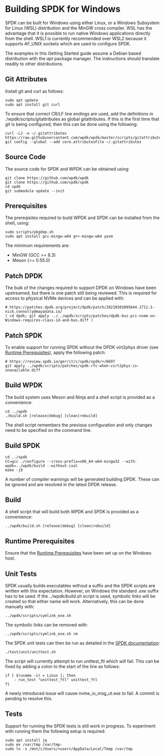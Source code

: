 # Building SPDK for Windows

SPDK can be built for Windows using either Linux, or a Windows Subsystem for Linux (WSL) distribution and the MinGW cross compiler.
WSL has the advantage that it is possible to run native Windows applications directly from the shell.
WSL1 is currently recommended over WSL2 because it supports AF_UNIX sockets which are used to configure SPDK.

The examples in this Getting Started guide assume a Debian based distribution with the *apt* package manager. The instructions should translate readily to other distributions.

<a id="git"></a>
## Git Attributes

Install git and curl as follows:
~~~{.sh}
sudo apt update
sudo apt install git curl
~~~

To ensure that correct CR/LF line endings are used, add the definitions in
./wpdk/scripts/gitattributes as global gitattributes. If this is the first time that
git is being configured, then this can be done using the following:

~~~{.sh}
curl -LJ -o ~/.gitattributes https://raw.githubusercontent.com/wpdk/wpdk/master/scripts/gitattributes
git config --global --add core.attributesFile ~/.gitattributes
~~~

<a id="source"></a>
## Source Code

The source code for SPDK and WPDK can be obtained using:

~~~{.sh}
git clone https://github.com/wpdk/wpdk
git clone https://github.com/spdk/spdk
cd spdk
git submodule update --init
~~~

<a id="prerequisites"></a>
## Prerequisites

The prereqisites required to build WPDK and SPDK can be installed from
the shell, using:

~~~{.sh}
sudo scripts/pkgdep.sh
sudo apt install gcc-mingw-w64 g++-mingw-w64 yasm
~~~
The minimum requirements are:

* MinGW (GCC >= 8.3)
* Meson (>= 0.55.0)

<a id="patchdpdk"></a>
## Patch DPDK

The bulk of the changes required to support DPDK on Windows have been upstreamed,
but there is one patch still being reviewed. This is required for access to physical NVMe devices and can be applied with:

~~~{.sh}
# https://patches.dpdk.org/project/dpdk/patch/20210301095644.1711-1-nick.connolly@mayadata.io/
( cd dpdk; git apply ../../wpdk/scripts/patches/dpdk-bus-pci-nvme-on-Windows-requires-class-id-and-bus.diff )
~~~

<a id="patch"></a>
## Patch SPDK

To enable support for running SPDK without the DPDK virt2phys driver (see
[Runtime Prerequisites](https://github.com/wpdk/wpdk#prereq)),
apply the following patch:

~~~{.sh}
# https://review.spdk.io/gerrit/c/spdk/spdk/+/6697
git apply ../wpdk/scripts/patches/spdk-rfc-when-virt2phys-is-unavailable.diff
~~~

<a id="wpdk"></a>
## Build WPDK

The build system uses Meson and Ninja and a shell script is provided as a convenience:

~~~{.sh}
cd ../wpdk
./build.sh [release|debug] [clean|rebuild]
~~~

The shell script remembers the previous configuration and only changes need to be specified on the command line.

<a id="spdk"></a>
## Build SPDK

~~~{.sh}
cd ../spdk
CC=gcc ./configure --cross-prefix=x86_64-w64-mingw32 --with-wpdk=../wpdk/build --without-isal
make -j8
~~~

A number of compiler warnings will be generated building DPDK.
These can be ignored and are resolved in the latest DPDK release.

<a id="build"></a>
## Build

A shell script that will build both WPDK and SPDK is provided as a convenience:

~~~{.sh}
../wpdk/build.sh [release|debug] [clean|rebuild]
~~~

<a id="runtime"></a>
## Runtime Prerequisites
Ensure that the [Runtime Prerequisites](https://github.com/wpdk/wpdk#prereq) have been set up on the Windows host.

<a id="unit"></a>
## Unit Tests

SPDK usually builds executables without a suffix and the SPDK scripts are written with this expectation.
However, on Windows the standard *.exe* suffix has to be used. If the *../wpdk/build.sh* script is used,
symbolic links will be created so that either name will work. Alternatively, this can be done manually with:

~~~{.sh}
../wpdk/scripts/symlink_exe.sh
~~~

The symbolic links can be removed with:

~~~{.sh}
../wpdk/scripts/symlink_exe.sh rm
~~~

The SPDK unit tests can then be run as detailed in the [SPDK documentation](https://github.com/spdk/spdk#unit-tests):
~~~{.sh}
./test/unit/unittest.sh
~~~

The script will currently attempt to run unittest_ftl which will fail.
This can be fixed by adding a colon to the start of the line as follows:

~~~{.sh}
if [ $(uname -s) = Linux ]; then
	: run_test "unittest_ftl" unittest_ftl
fi
~~~

A newly introduced issue will cause nvme_io_msg_ut.exe to fail. A commit is pending to resolve this.

<a id="tests"></a>
## Tests

Support for running the SPDK tests is still work in progress. To experiment with running them the following setup is required:

~~~{.sh}
sudo apt install jq
sudo mv /var/tmp /var/tmp-
sudo ln -s /mnt/c/Users/<user>/AppData/Local/Temp /var/tmp
~~~


